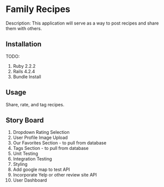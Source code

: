 # Family Recipes

Description: This application will serve as a way to post recipes and share them with others.

## Installation

TODO:

1. Ruby 2.2.2
2. Rails 4.2.4
3. Bundle Install

## Usage

Share, rate, and tag recipes.

## Story Board

1. Dropdown Rating Selection
2. User Profile Image Upload
3. Our Favorites Section - to pull from database
4. Tags Section - to pull from database
5. Unit Testing
6. Integration Testing
7. Styling
8. Add google map to test API
9. Incorporate Yelp or other review site API
10. User Dashboard